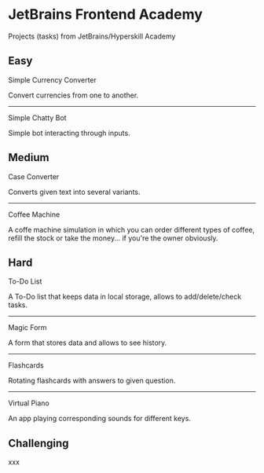 # JetBrains Frontend Academy
Projects (tasks) from JetBrains/Hyperskill Academy

## Easy

Simple Currency Converter

Convert currencies from one to another.

---

Simple Chatty Bot

Simple bot interacting through inputs.

## Medium

Case Converter

Converts given text into several variants.

---

Coffee Machine

A coffe machine simulation in which you can order different types of coffee, 
refill the stock or take the money... if you're the owner obviously.

## Hard

To-Do List

A To-Do list that keeps data in local storage, allows to add/delete/check tasks.
 
---

Magic Form

A form that stores data and allows to see history.

---

Flashcards

Rotating flashcards with answers to given question.

---

Virtual Piano

An app playing corresponding sounds for different keys.

## Challenging

xxx
